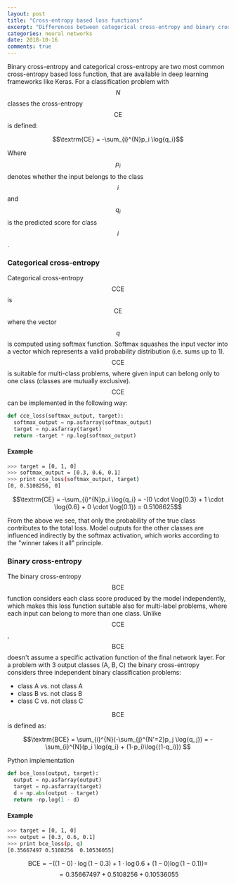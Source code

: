 ```yaml
---
layout: post
title: "Cross-entropy based loss functions"
excerpt: "Differences between categorical cross-entropy and binary cross-entropy loss functions."
categories: neural networks
date: 2018-10-16
comments: true
---
```


Binary cross-entropy and categorical cross-entropy are two most common cross-entropy based
loss function, that are available in deep learning frameworks like Keras. For a
classification problem with $$N$$ classes the cross-entropy $$\textrm{CE}$$ is defined:

$$\textrm{CE} = -\sum_{i}^{N}p_i \log{q_i}$$

Where $$p_i$$ denotes whether the input belongs to the class $$i$$ and $$q_i$$ is the
predicted score for class $$i$$.

### Categorical cross-entropy
Categorical cross-entropy $$\textrm{CCE}$$ is $$\textrm{CE}$$ where the vector $$q$$ is
computed using softmax function. Softmax squashes the input vector into a vector which
represents a valid probability distribution (i.e. sums up to 1). $$\textrm{CCE}$$ is
suitable for multi-class problems, where given input can belong only to one class (classes
are mutually exclusive). $$\textrm{CCE}$$ can be implemented in the following way:
```python
def cce_loss(softmax_output, target):
  softmax_output = np.asfarray(softmax_output)
  target = np.asfarray(target)
  return -target * np.log(softmax_output)
```

#### Example
```bash
>>> target = [0, 1, 0]
>>> softmax_output = [0.3, 0.6, 0.1]
>>> print cce_loss(softmax_output, target)
[0, 0.5108256, 0]
```
$$\textrm{CE} = -\sum_{i}^{N}p_i \log{q_i} = -(0 \cdot \log{0.3} + 1 \cdot \log{0.6} + 0 \cdot \log{0.1}) = 0.5108625$$

From the above we see, that only the probability of the true class contributes to the
total loss. Model outputs for the other classes are influenced indirectly by the softmax
activation, which works according to the "winner takes it all" principle.

### Binary cross-entropy
The binary cross-entropy $$\textrm{BCE}$$ function considers each class score produced by
the model independently, which makes this loss function suitable also for multi-label
problems, where each input can belong to more than one class. Unlike $$\textrm{CCE}$$,
$$\textrm{BCE}$$ doesn't assume a specific activation function of the final network layer.
For a problem with 3 output classes (A, B, C) the binary cross-entropy considers three
independent binary classification problems:

- class A vs. not class A
- class B vs. not class B
- class C vs. not class C

$$\textrm{BCE}$$ is defined as:

$$\textrm{BCE} = \sum_{i}^{N}(-\sum_{j}^{N'=2}p_j \log{q_j}) = -\sum_{i}^{N}(p_i \log{q_i} + (1-p_i)\log{(1-q_i)}) $$

Python implementation
```python
def bce_loss(output, target):
  output = np.asfarray(output)
  target = np.asfarray(target)
  d = np.abs(output - target)
  return -np.log(1 - d)
```

#### Example
```bash
>>> target = [0, 1, 0]
>>> output = [0.3, 0.6, 0.1]
>>> print bce_loss(p, q)
[0.35667497 0.5108256  0.10536055]
```
$$\textrm{BCE} = -( (1-0)\cdot\log{(1-0.3)} + 1\cdot\log{0.6} + (1-0)\log{(1-0.1)} ) = $$
$$= 0.35667497 + 0.5108256 + 0.10536055$$

